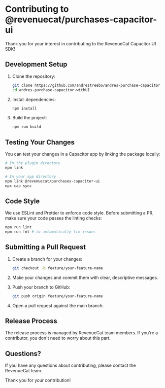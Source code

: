 # Contributing to @revenuecat/purchases-capacitor-ui

Thank you for your interest in contributing to the RevenueCat Capacitor UI SDK!

## Development Setup

1. Clone the repository:
   ```bash
   git clone https://github.com/andrestreebo/andres-purchase-capacitor-withUI.git
   cd andres-purchase-capacitor-withUI
   ```

2. Install dependencies:
   ```bash
   npm install
   ```

3. Build the project:
   ```bash
   npm run build
   ```

## Testing Your Changes

You can test your changes in a Capacitor app by linking the package locally:

```bash
# In the plugin directory
npm link

# In your app directory
npm link @revenuecat/purchases-capacitor-ui
npx cap sync
```

## Code Style

We use ESLint and Prettier to enforce code style. Before submitting a PR, make sure your code passes the linting checks:

```bash
npm run lint
npm run fmt # to automatically fix issues
```

## Submitting a Pull Request

1. Create a branch for your changes:
   ```bash
   git checkout -b feature/your-feature-name
   ```

2. Make your changes and commit them with clear, descriptive messages.

3. Push your branch to GitHub:
   ```bash
   git push origin feature/your-feature-name
   ```

4. Open a pull request against the main branch.

## Release Process

The release process is managed by RevenueCat team members. If you're a contributor, you don't need to worry about this part.

## Questions?

If you have any questions about contributing, please contact the RevenueCat team.

Thank you for your contribution! 